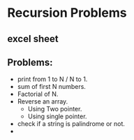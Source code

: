 # Recursion Problems

## excel sheet 


## Problems:
- print from 1 to N / N to 1.
- sum of first N numbers.
- Factorial of N.
- Reverse an array.
    - Using Two pointer.
    - Using single pointer.
- check if a string is palindrome or not.
- 
